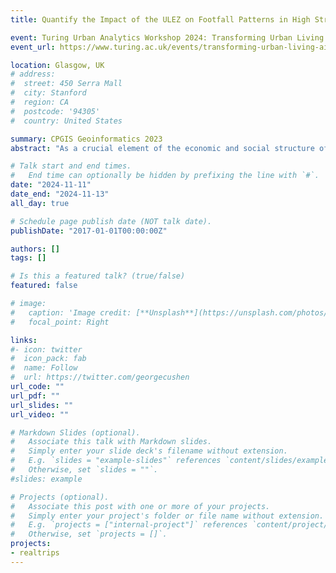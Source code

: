 ```yaml
---
title: Quantify the Impact of the ULEZ on Footfall Patterns in High Streets and Social Equality across London

event: Turing Urban Analytics Workshop 2024: Transforming Urban Living with AI and Digital Twins
event_url: https://www.turing.ac.uk/events/transforming-urban-living-ai-and-digital-twins

location: Glasgow, UK
# address:
#  street: 450 Serra Mall
#  city: Stanford
#  region: CA
#  postcode: '94305'
#  country: United States

summary: CPGIS Geoinformatics 2023
abstract: "As a crucial element of the economic and social structure of urban areas, high streets, particularly those in Outer London, are declining. To address the challenges of high street revitalisation and town centre vibrancy enhancement in Outer London, as well as to explore the potential impact of the Ultra Low Emission Zone (ULEZ) expansion on the local economy, this research investigated three key areas. First, it quantified the causal impact of the ULEZ expansion on visitor patterns in Outer London. Secondly, it examined the policy's effects on social equality. Lastly, it explored the socio-spatial heterogeneity of these impacts. Using the Spatially Robust Interrupted Time Series (SRITS) method, an adaptation of Zhang and Ning's SITS design, the study effectively controlled for seasonal trends and analysed how the social and spatial characteristics of different high streets shaped their response to the ULEZ. The results show that the ULEZ expansion did increase footfall on local high streets, particularly in deprived areas, where the policy intensified the reliance on nearby high streets. Furthermore, the study found that the composition and size of high streets play a crucial role in their vitality. These findings underscore the importance of supporting local businesses in Outer London, especially in disadvantaged areas, and provide strategic insights for post-ULEZ high street development."

# Talk start and end times.
#   End time can optionally be hidden by prefixing the line with `#`.
date: "2024-11-11"
date_end: "2024-11-13"
all_day: true

# Schedule page publish date (NOT talk date).
publishDate: "2017-01-01T00:00:00Z"

authors: []
tags: []

# Is this a featured talk? (true/false)
featured: false

# image:
#   caption: 'Image credit: [**Unsplash**](https://unsplash.com/photos/bzdhc5b3Bxs)'
#   focal_point: Right

links:
#- icon: twitter
#  icon_pack: fab
#  name: Follow
#  url: https://twitter.com/georgecushen
url_code: ""
url_pdf: ""
url_slides: ""
url_video: ""

# Markdown Slides (optional).
#   Associate this talk with Markdown slides.
#   Simply enter your slide deck's filename without extension.
#   E.g. `slides = "example-slides"` references `content/slides/example-slides.md`.
#   Otherwise, set `slides = ""`.
#slides: example

# Projects (optional).
#   Associate this post with one or more of your projects.
#   Simply enter your project's folder or file name without extension.
#   E.g. `projects = ["internal-project"]` references `content/project/deep-learning/index.md`.
#   Otherwise, set `projects = []`.
projects:
- realtrips
---
```


<!-- {{% callout note %}}
Click on the **Slides** button above to view the built-in slides feature.
{{% /callout %}}

Slides can be added in a few ways:

- **Create** slides using Wowchemy's [*Slides*](https://wowchemy.com/docs/managing-content/#create-slides) feature and link using `slides` parameter in the front matter of the talk file
- **Upload** an existing slide deck to `static/` and link using `url_slides` parameter in the front matter of the talk file
- **Embed** your slides (e.g. Google Slides) or presentation video on this page using [shortcodes](https://wowchemy.com/docs/writing-markdown-latex/).

Further event details, including [page elements](https://wowchemy.com/docs/writing-markdown-latex/) such as image galleries, can be added to the body of this page. -->
